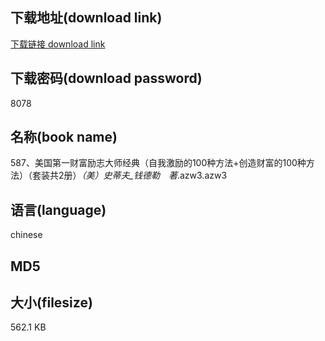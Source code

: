 ## 下载地址(download link)
[下载链接 download link](https://voluble-croquembouche-d321dc.netlify.app/?s=587%E3%80%81%E7%BE%8E%E5%9B%BD%E7%AC%AC%E4%B8%80%E8%B4%A2%E5%AF%8C%E5%8A%B1%E5%BF%97%E5%A4%A7%E5%B8%88%E7%BB%8F%E5%85%B8%EF%BC%88%E8%87%AA%E6%88%91%E6%BF%80%E5%8A%B1%E7%9A%84100%E7%A7%8D%E6%96%B9%E6%B3%95%2B%E5%88%9B%E9%80%A0%E8%B4%A2%E5%AF%8C%E7%9A%84100%E7%A7%8D%E6%96%B9%E6%B3%95%EF%BC%89%EF%BC%88%E5%A5%97%E8%A3%85%E5%85%B12%E5%86%8C%EF%BC%89_%EF%BC%88%E7%BE%8E%EF%BC%89%E5%8F%B2%E8%92%82%E5%A4%AB_%E9%92%B1%E5%BE%B7%E5%8B%92%E3%80%80%E8%91%97_.azw3)

## 下载密码(download password)
8078

## 名称(book name)
587、美国第一财富励志大师经典（自我激励的100种方法+创造财富的100种方法）（套装共2册）_（美）史蒂夫_钱德勒　著_.azw3.azw3

## 语言(language)
chinese

## MD5


## 大小(filesize)
562.1 KB
